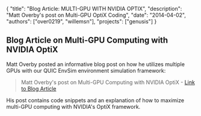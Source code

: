 {
	"title": "Blog Article: MULTI-GPU WITH NVIDIA OPTIX",
	"description": "Matt Overby's post on Multi-GPU OptiX Coding",
	"date": "2014-04-02",
	"authors": ["over0219", "willemsn"],
	"projects": ["genusis"]
}

Blog Article on Multi-GPU Computing with NVIDIA OptiX
-----------------------------------------------------

Matt Overby posted an informative blog post on how he utilizes multiple GPUs with our QUIC EnvSim environment simulation framework:

> Matt Overby's post on Multi-GPU Computing with NVIDIA OptiX - [Link to Blog Article](http://mcexp.wordpress.com/2014/03/28/multi-gpu-with-nvidia-optix/)

His post contains code snippets and an explanation of how to maximize multi-GPU computing with NVIDIA's OptiX framework.

